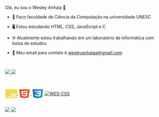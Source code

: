    Olá, eu sou o Wesley Anhaia 👋
   
   
-  📱 Faço faculdade de Ciência da Computação na universidade UNESC

- 🖥️ Estou estudando HTML, CSS, JavaScript e C

- 🌐 Atualmente estou trabalhando em um laboratório de informática com bolsa de estudos

- 📧 Meu email para contato é wesleyanhaiaa@gmail.com

##

<br>


<div align="left">
<a href="https://github.com/wesleyanhaia">
<img height="150em" src="https://github-readme-stats.vercel.app/api?username=wesleyanhaia&show_icons=true&theme=radical&include_all_commits=true&count_private=true&bg_color=00000000&title_color=23B5D3&text_color=EFEFEF"/>
<img height="150em" src="https://github-readme-stats.vercel.app/api/top-langs/?username=wesleyanhaia&layout=compact&langs_count=7&theme=radical&bg_color=00000000&title_color=23B5D3&text_color=EFEFEF"/>

  ##

<div style="display: inline_block"><br>
  <img align="center" alt="WES-Js" height="30" width="40" src="https://raw.githubusercontent.com/devicons/devicon/master/icons/javascript/javascript-plain.svg">
  <img align="center" alt="WES-HTML" height="30" width="40" src="https://raw.githubusercontent.com/devicons/devicon/master/icons/html5/html5-original.svg">
  <img align="center" alt="WES-CSS" height="30" width="40" src="https://raw.githubusercontent.com/devicons/devicon/master/icons/css3/css3-original.svg">
  <img align="center" alt="WES-CSS" height="30" width="40" src="https://cdn.jsdelivr.net/gh/devicons/devicon/icons/c/c-original.svg" />
</div>
  
  ##
 
<div> 
  <a href="https://instagram.com/wesleyanhaia" target="_blank"><img src="https://img.shields.io/badge/-Instagram-%23E4405F?style=for-the-badge&logo=instagram&logoColor=white&color=94674C" target="_blank"></a>
  <a href = "mailto:wesleyanhaiaa@gmail.com"><img src="https://img.shields.io/badge/-Gmail-%23333?style=for-the-badge&logo=gmail&logoColor=white&color=E94134" target="_blank"></a>
</div>


  
